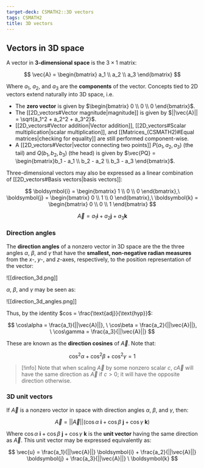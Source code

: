```yaml
---
target-deck: CSMATH2::3D vectors
tags: CSMATH2
title: 3D vectors
---
```


## Vectors in 3D space

A vector in **3-dimensional space** is the $3 \times 1$ matrix:

$$
\vec{A} = \begin{bmatrix}
a_1 \\
a_2 \\
a_3
\end{bmatrix}
$$

Where $a_1$, $a_2$, and $a_3$ are the **components** of the vector. Concepts tied to 2D vectors extend naturally into 3D space, i.e.

- The **zero vector** is given by $\begin{bmatrix} 0 \\ 0 \\ 0 \end{bmatrix}$.
- The [[2D_vectors#Vector magnitude|magnitude]] is given by $||\vec{A}|| = \sqrt{a_1^2 + a_2^2 + a_3^2}$.
- [[2D_vectors#Vector addition|Vector addition]], [[2D_vectors#Scalar multiplication|scalar multiplication]], and [[Matrices_(CSMATH2)#Equal matrices|checking for equality]] are still performed component-wise.
- A [[2D_vectors#Vector|vector connecting two points]] $P(a_1, a_2, a_3)$ (the tail) and $Q(b_1, b_2, b_3)$ (the head) is given by $\vec{PQ} = \begin{bmatrix}b_1 - a_1 \\ b_2 - a_2 \\ b_3 - a_3 \end{bmatrix}$.

Three-dimensional vectors may also be expressed as a linear combination of [[2D_vectors#Basis vectors|basis vectors]]:

$$
\boldsymbol{i} = \begin{bmatrix} 1 \\ 0 \\ 0 \end{bmatrix},\
\boldsymbol{j} = \begin{bmatrix} 0 \\ 1 \\ 0 \end{bmatrix},\
\boldsymbol{k} = \begin{bmatrix} 0 \\ 0 \\ 1 \end{bmatrix}
$$

$$
\vec{A} = a_1\boldsymbol{i} + a_2\boldsymbol{j} + a_3\boldsymbol{k}
$$

<!--ID: 1719854516484-->

### Direction angles

The **direction angles** of a nonzero vector in 3D space are the the three angles $\alpha$, $\beta$, and $\gamma$ that have the **smallest, non-negative radian measures** from the $x$-, $y$-, and $z$-axes, respectively, to the position representation of the vector:

![[direction_3d.png]]

$\alpha$, $\beta$, and $\gamma$ may be seen as:

![[direction_3d_angles.png]]

Thus, by the identity $cos = \frac{\text{adj}}{\text{hyp}}$:

$$
\cos\alpha = \frac{a_1}{||\vec{A}||}, \
\cos\beta = \frac{a_2}{||\vec{A}||}, \
\cos\gamma = \frac{a_3}{||\vec{A}||}
$$

These are known as the **direction cosines** of $\vec{A}$. Note that:

$$
\cos^2\alpha + \cos^2\beta + \cos^2\gamma = 1
$$

>[!info] Note that when scaling $\vec{A}$ by some nonzero scalar $c$, $c\vec{A}$ will have the same direction as $\vec{A}$ if $c > 0$; it will have the opposite direction otherwise.

<!--ID: 1719854516491-->

### 3D unit vectors

If $\vec{A}$ is a nonzero vector in space with direction angles $\alpha$, $\beta$, and $\gamma$, then:

$$
\vec{A} = ||\vec{A}||(\cos\alpha \ \boldsymbol{i} + \cos\beta \ \boldsymbol{j} + \cos\gamma \ \boldsymbol{k})
$$

Where $\cos\alpha \ \boldsymbol{i} + \cos\beta \ \boldsymbol{j} + \cos\gamma \ \boldsymbol{k}$ is the **unit vector** having the same direction as $\vec{A}$. This unit vector may be expressed equivalently as:

$$
\vec{u} = \frac{a_1}{||\vec{A}||} \boldsymbol{i} + \frac{a_2}{||\vec{A}||} \boldsymbol{j} + \frac{a_3}{||\vec{A}||} \ \boldsymbol{k}
$$

<!--ID: 1719854516499-->
